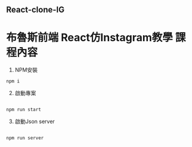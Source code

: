 ## React-clone-IG

# 布魯斯前端 React仿Instagram教學 課程內容

1. NPM安裝

```
npm i

```

2. 啟動專案

```

npm run start

```

3. 啟動Json server

```

npm run server

```

